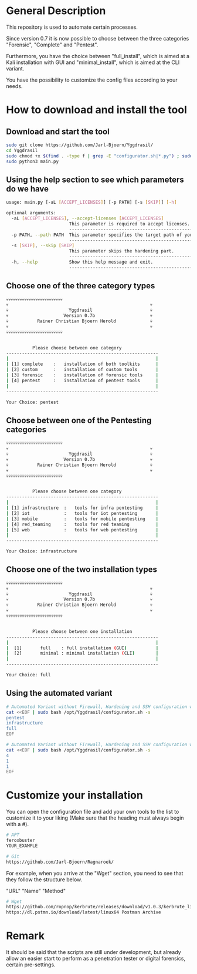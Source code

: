 # General Description

This repository is used to automate certain processes. 

Since version 0.7 it is now possible to choose between the three categories "Forensic", "Complete" and "Pentest".

Furthermore, you have the choice between "full_install", which is aimed at a Kali installation with GUI and "minimal_install", which is aimed at the CLI variant.

You have the possibility to customize the config files according to your needs.<br />

# How to download and install the tool
## Download and start the tool
```bash
sudo git clone https://github.com/Jarl-Bjoern/Yggdrasil/
cd Yggdrasil
sudo chmod +x $(find . -type f | grep -E "configurator.sh|*.py") ; sudo dos2unix $(find . -type f)
sudo python3 main.py
```

## Using the help section to see which parameters do we have
```bash
usage: main.py [-aL [ACCEPT_LICENSES]] [-p PATH] [-s [SKIP]] [-h]

optional arguments:
  -aL [ACCEPT_LICENSES], --accept-licenses [ACCEPT_LICENSES]
                        This parameter is required to accept licenses.
                        ---------------------------------------------------------------
  -p PATH, --path PATH  This parameter specifies the target path of your custom tools.
                        ---------------------------------------------------------------
  -s [SKIP], --skip [SKIP]
                        This parameter skips the hardening part.
                        ---------------------------------------------------------------
  -h, --help            Show this help message and exit.
                        ---------------------------------------------------------------
```

## Choose one of the three category types
```bash
💀💀💀💀💀💀💀💀💀💀💀💀💀💀💀💀💀💀💀💀💀💀💀💀💀
💀                                                      💀
💀                       Yggdrasil                      💀
💀                     Version 0.7b                     💀
💀           Rainer Christian Bjoern Herold             💀
💀                                                      💀
💀💀💀💀💀💀💀💀💀💀💀💀💀💀💀💀💀💀💀💀💀💀💀💀💀


          Please choose between one category
----------------------------------------------------------
|                                                        |
| [1] complete    :   installation of both toolkits      |
| [2] custom      :   installation of custom tools       |
| [3] forensic    :   installation of forensic tools     |
| [4] pentest     :   installation of pentest tools      |
|                                                        |
----------------------------------------------------------

Your Choice: pentest
```

## Choose between one of the Pentesting categories
```bash
💀💀💀💀💀💀💀💀💀💀💀💀💀💀💀💀💀💀💀💀💀💀💀💀💀
💀                                                      💀
💀                       Yggdrasil                      💀
💀                     Version 0.7b                     💀
💀           Rainer Christian Bjoern Herold             💀
💀                                                      💀
💀💀💀💀💀💀💀💀💀💀💀💀💀💀💀💀💀💀💀💀💀💀💀💀💀


          Please choose between one category
----------------------------------------------------------
|                                                        |
| [1] infrastructure  :   tools for infra pentesting     |
| [2] iot             :   tools for iot pentesting       |
| [3] mobile          :   tools for mobile pentesting    |
| [4] red_teaming     :   tools for red teaming          |
| [5] web             :   tools for web pentesting       |
|                                                        |
----------------------------------------------------------

Your Choice: infrastructure
```

## Choose one of the two installation types
```bash
💀💀💀💀💀💀💀💀💀💀💀💀💀💀💀💀💀💀💀💀💀💀💀💀💀
💀                                                      💀
💀                       Yggdrasil                      💀
💀                     Version 0.7b                     💀
💀           Rainer Christian Bjoern Herold             💀
💀                                                      💀
💀💀💀💀💀💀💀💀💀💀💀💀💀💀💀💀💀💀💀💀💀💀💀💀💀


          Please choose between one installation
----------------------------------------------------------
|                                                        |
|  [1]       full    : full installation (GUI)           |
|  [2]       minimal : minimal installation (CLI)        |
|                                                        |
----------------------------------------------------------

Your Choice: full
```

## Using the automated variant
```bash
# Automated Variant without Firewall, Hardening and SSH configuration with text
cat <<EOF | sudo bash /opt/Yggdrasil/configurator.sh -s
pentest
infrastructure
full
EOF

# Automated Variant without Firewall, Hardening and SSH configuration with numbers
cat <<EOF | sudo bash /opt/Yggdrasil/configurator.sh -s
4
1
1
EOF
```

# Customize your installation
You can open the configuration file and add your own tools to the list to customize it to your liking (Make sure that the heading must always begin with a #).
```bash
# APT
feroxbuster
YOUR_EXAMPLE

# Git
https://github.com/Jarl-Bjoern/Ragnaroek/
```

For example, when you arrive at the "Wget" section, you need to see that they follow the structure below.

"URL" "Name" "Method"

```bash
# Wget
https://github.com/ropnop/kerbrute/releases/download/v1.0.3/kerbrute_linux_amd64 kerbrute Executeable
https://dl.pstmn.io/download/latest/linux64 Postman Archive
```

# Remark
It should be said that the scripts are still under development, but already allow an easier start to perform as a penetration tester or digital forensics, certain pre-settings.
